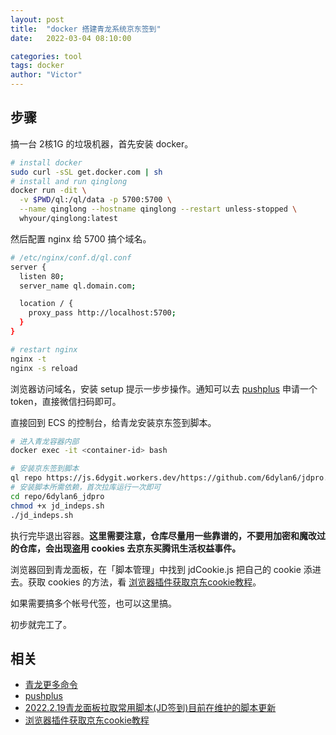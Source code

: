 ```yaml
---
layout: post
title:  "docker 搭建青龙系统京东签到"
date:   2022-03-04 08:10:00

categories: tool
tags: docker
author: "Victor"
---
```


## 步骤

搞一台 2核1G 的垃圾机器，首先安装 docker。

```bash
# install docker
sudo curl -sSL get.docker.com | sh
# install and run qinglong
docker run -dit \
  -v $PWD/ql:/ql/data -p 5700:5700 \
  --name qinglong --hostname qinglong --restart unless-stopped \
  whyour/qinglong:latest
```

然后配置 nginx 给 5700 搞个域名。

```bash
# /etc/nginx/conf.d/ql.conf
server {
  listen 80;
  server_name ql.domain.com;

  location / {
    proxy_pass http://localhost:5700;
  }
}

# restart nginx
nginx -t
nginx -s reload
```

浏览器访问域名，安装 setup 提示一步步操作。通知可以去 [pushplus](https://www.pushplus.plus/) 申请一个 token，直接微信扫码即可。

直接回到 ECS 的控制台，给青龙安装京东签到脚本。

```bash
# 进入青龙容器内部
docker exec -it <container-id> bash

# 安装京东签到脚本
ql repo https://js.6dygit.workers.dev/https://github.com/6dylan6/jdpro.git "jd_|jx_|jddj_" "backUp" "^jd[^_]|USER|JD|function|sendNotify"
# 安装脚本所需依赖，首次拉库运行一次即可
cd repo/6dylan6_jdpro
chmod +x jd_indeps.sh
./jd_indeps.sh
```

执行完毕退出容器。**这里需要注意，仓库尽量用一些靠谱的，不要用加密和魔改过的仓库，会出现盗用 cookies 去京东买腾讯生活权益事件。**

浏览器回到青龙面板，在「脚本管理」中找到 jdCookie.js 把自己的 cookie 添进去。获取 cookies 的方法，看 [浏览器插件获取京东cookie教程](https://github.com/chinnkarahoi/jd_scripts/blob/master/backUp/GetJdCookie2.md)。

如果需要搞多个帐号代签，也可以这里搞。

初步就完工了。

## 相关

* [青龙更多命令](https://github.com/whyour/qinglong)
* [pushplus](https://www.pushplus.plus/)
* [2022.2.19青龙面板拉取常用脚本(JD签到)目前在维护的脚本更新](https://www.juan920.com/1125.html)
* [浏览器插件获取京东cookie教程](https://github.com/chinnkarahoi/jd_scripts/blob/master/backUp/GetJdCookie2.md)
